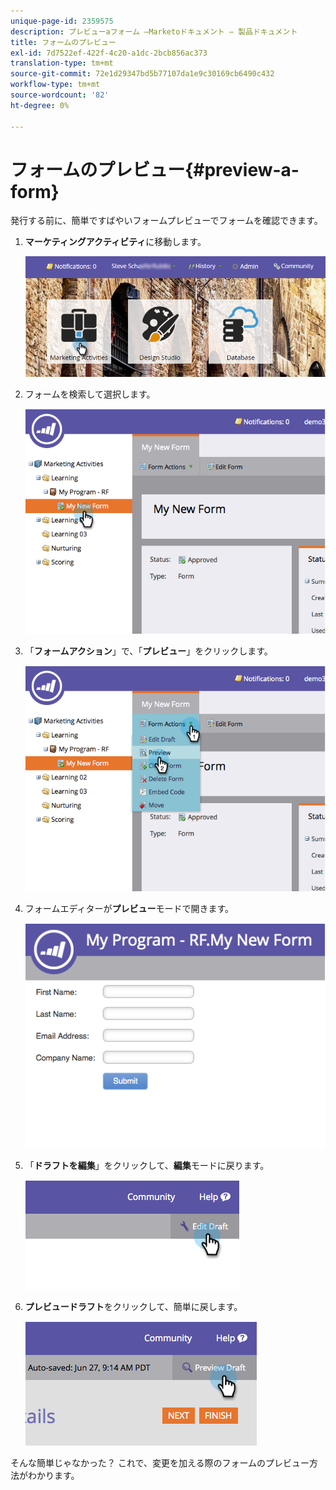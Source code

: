```yaml
---
unique-page-id: 2359575
description: プレビューaフォーム —Marketoドキュメント — 製品ドキュメント
title: フォームのプレビュー
exl-id: 7d7522ef-422f-4c20-a1dc-2bcb856ac373
translation-type: tm+mt
source-git-commit: 72e1d29347bd5b77107da1e9c30169cb6490c432
workflow-type: tm+mt
source-wordcount: '82'
ht-degree: 0%

---
```


# フォームのプレビュー{#preview-a-form}

発行する前に、簡単ですばやいフォームプレビューでフォームを確認できます。

1. **マーケティングアクティビティ**&#x200B;に移動します。

   ![](assets/login-marketing-activities-6.png)

1. フォームを検索して選択します。

   ![](assets/image2014-9-15-17-3a45-3a51.png)

1. 「**フォームアクション**」で、「**プレビュー**」をクリックします。

   ![](assets/image2014-9-15-17-3a46-3a9.png)

1. フォームエディターが&#x200B;**プレビュー**&#x200B;モードで開きます。

   ![](assets/image2014-9-15-17-3a46-3a17.png)

1. 「**ドラフトを編集**」をクリックして、**編集**&#x200B;モードに戻ります。

   ![](assets/image2014-9-15-17-3a46-3a37.png)

1. **プレビュードラフト**&#x200B;をクリックして、簡単に戻します。

   ![](assets/image2014-9-15-17-3a46-3a45.png)

そんな簡単じゃなかった？ これで、変更を加える際のフォームのプレビュー方法がわかります。
